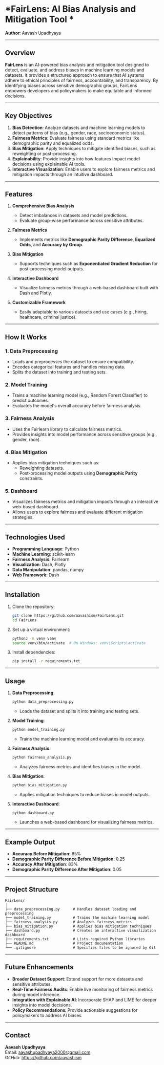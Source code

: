 # *FairLens: AI Bias Analysis and Mitigation Tool *
**Author**: Aavash Upadhyaya

---

## **Overview**
**FairLens** is an AI-powered bias analysis and mitigation tool designed to detect, evaluate, and address biases in machine learning models and datasets. It provides a structured approach to ensure that AI systems adhere to ethical principles of fairness, accountability, and transparency. By identifying biases across sensitive demographic groups, FairLens empowers developers and policymakers to make equitable and informed decisions.

---

## **Key Objectives**
1. **Bias Detection**: Analyze datasets and machine learning models to detect patterns of bias (e.g., gender, race, socioeconomic status).
2. **Fairness Metrics**: Evaluate fairness using standard metrics like demographic parity and equalized odds.
3. **Bias Mitigation**: Apply techniques to mitigate identified biases, such as reweighting or post-processing.
4. **Explainability**: Provide insights into how features impact model decisions using explainable AI tools.
5. **Interactive Visualization**: Enable users to explore fairness metrics and mitigation impacts through an intuitive dashboard.

---

## **Features**
1. **Comprehensive Bias Analysis**
   - Detect imbalances in datasets and model predictions.
   - Evaluate group-wise performance across sensitive attributes.

2. **Fairness Metrics**
   - Implements metrics like **Demographic Parity Difference**, **Equalized Odds**, and **Accuracy by Group**.

3. **Bias Mitigation**
   - Supports techniques such as **Exponentiated Gradient Reduction** for post-processing model outputs.

4. **Interactive Dashboard**
   - Visualize fairness metrics through a web-based dashboard built with Dash and Plotly.

5. **Customizable Framework**
   - Easily adaptable to various datasets and use cases (e.g., hiring, healthcare, criminal justice).

---

## **How It Works**
### **1. Data Preprocessing**
- Loads and preprocesses the dataset to ensure compatibility.
- Encodes categorical features and handles missing data.
- Splits the dataset into training and testing sets.

### **2. Model Training**
- Trains a machine learning model (e.g., Random Forest Classifier) to predict outcomes.
- Evaluates the model's overall accuracy before fairness analysis.

### **3. Fairness Analysis**
- Uses the Fairlearn library to calculate fairness metrics.
- Provides insights into model performance across sensitive groups (e.g., gender, race).

### **4. Bias Mitigation**
- Applies bias mitigation techniques such as:
  - Reweighting datasets.
  - Post-processing model outputs using **Demographic Parity** constraints.

### **5. Dashboard**
- Visualizes fairness metrics and mitigation impacts through an interactive web-based dashboard.
- Allows users to explore fairness and evaluate different mitigation strategies.

---

## **Technologies Used**
- **Programming Language**: Python
- **Machine Learning**: scikit-learn
- **Fairness Analysis**: Fairlearn
- **Visualization**: Dash, Plotly
- **Data Manipulation**: pandas, numpy
- **Web Framework**: Dash

---

## **Installation**
1. Clone the repository:
   ```bash
   git clone https://github.com/aavashism/FairLens.git
   cd FairLens
   ```

2. Set up a virtual environment:
   ```bash
   python3 -m venv venv
   source venv/bin/activate  # On Windows: venv\Scripts\activate
   ```

3. Install dependencies:
   ```bash
   pip install -r requirements.txt
   ```

---

## **Usage**
1. **Data Preprocessing**:
   ```bash
   python data_preprocessing.py
   ```
   - Loads the dataset and splits it into training and testing sets.

2. **Model Training**:
   ```bash
   python model_training.py
   ```
   - Trains the machine learning model and evaluates its accuracy.

3. **Fairness Analysis**:
   ```bash
   python fairness_analysis.py
   ```
   - Analyzes fairness metrics and identifies biases in the model.

4. **Bias Mitigation**:
   ```bash
   python bias_mitigation.py
   ```
   - Applies mitigation techniques to reduce biases in model outputs.

5. **Interactive Dashboard**:
   ```bash
   python dashboard.py
   ```
   - Launches a web-based dashboard for visualizing fairness metrics.

---

## **Example Output**
- **Accuracy Before Mitigation**: 85%
- **Demographic Parity Difference Before Mitigation**: 0.25
- **Accuracy After Mitigation**: 83%
- **Demographic Parity Difference After Mitigation**: 0.05

---

## **Project Structure**
```
FairLens/
│
├── data_preprocessing.py      # Handles dataset loading and preprocessing
├── model_training.py          # Trains the machine learning model
├── fairness_analysis.py       # Analyzes fairness metrics
├── bias_mitigation.py         # Applies bias mitigation techniques
├── dashboard.py               # Creates an interactive visualization dashboard
├── requirements.txt           # Lists required Python libraries
├── README.md                  # Project documentation
└── .gitignore                 # Specifies files to be ignored by Git
```

---

## **Future Enhancements**
- **Broader Dataset Support**: Extend support for more datasets and sensitive attributes.
- **Real-Time Fairness Audits**: Enable live monitoring of fairness metrics during model inference.
- **Integration with Explainable AI**: Incorporate SHAP and LIME for deeper insights into model decisions.
- **Policy Recommendations**: Provide actionable suggestions for policymakers to address AI biases.


---

## **Contact**
**Aavash Upadhyaya**  
Email: aavashupadhyaya2000@gmail.com  
GitHub: https://github.com/aavashism
